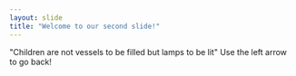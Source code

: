 ```yaml
---
layout: slide
title: "Welcome to our second slide!"
---
```

"Children are not vessels to be filled but lamps to be lit"
Use the left arrow to go back!
